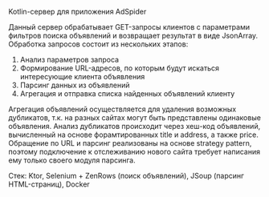 Kotlin-cервер для приложения AdSpider

Данный сервер обрабатывает GET-запросы клиентов с параметрами фильтров поиска объявлений и возвращает результат в виде JsonArray.
Обработка запросов состоит из нескольких этапов:
1) Анализ параметров запроса
2) Формирование URL-адресов, по которым будут искаться интересующие клиента объявления
3) Парсинг данных из объявлений
4) Агрегация и отправка списка найденных объявлений клиенту

Агрегация объявлений осуществляется для удаления возможных дубликатов, т.к. на разных сайтах могут быть представлены одинаковые объявления. Анализ дубликатов происходит через хеш-код объявлений, вычисленный на основе форамтированных title и address, а также price.
Обращение по URL и парсинг реализованы на основе strategy pattern, поэтому подключение к отслеживанию нового сайта требует написания ему только своего модуля парсинга. 

Стек: Ktor, Selenium + ZenRows (поиск объявлений), JSoup (парсинг HTML-страниц), Docker
